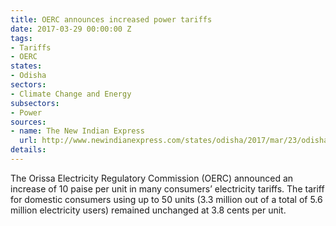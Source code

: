 ```yaml
---
title: OERC announces increased power tariffs
date: 2017-03-29 00:00:00 Z
tags:
- Tariffs
- OERC
states:
- Odisha
sectors:
- Climate Change and Energy
subsectors:
- Power
sources:
- name: The New Indian Express
  url: http://www.newindianexpress.com/states/odisha/2017/mar/23/odisha-hikes-tariff-for-retail-power-consumers-1585099.html
details: 
---
```


The Orissa Electricity Regulatory Commission (OERC) announced an increase of 10 paise per unit in many consumers’ electricity tariffs. The tariff for domestic consumers using up to 50 units (3.3 million out of a total of 5.6 million electricity users) remained unchanged at 3.8 cents per unit.
